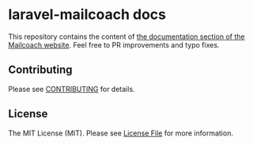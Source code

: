 # laravel-mailcoach docs

This repository contains the content of [the documentation section of the Mailcoach website](https://mailcoach.app/docs). Feel free to PR improvements and typo fixes.

## Contributing

Please see [CONTRIBUTING](CONTRIBUTING.md) for details.

## License

The MIT License (MIT). Please see [License File](LICENSE.md) for more information.
